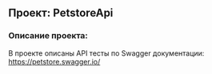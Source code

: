## Проект: PetstoreApi

### Описание проекта:
В проекте описаны API тесты по 
Swagger документации: https://petstore.swagger.io/